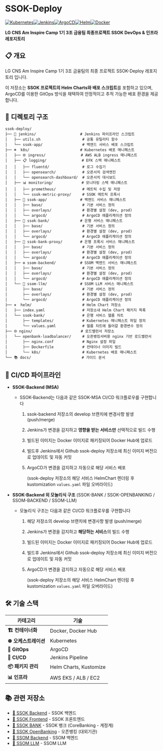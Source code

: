 # SSOK-Deploy

[![Kubernetes](https://img.shields.io/badge/kubernetes-326ce5.svg?&style=for-the-badge&logo=kubernetes&logoColor=white)](https://kubernetes.io/)[![Jenkins](https://img.shields.io/badge/Jenkins-D24939?style=for-the-badge&logo=Jenkins&logoColor=white)](https://jenkins.io/)[![ArgoCD](https://img.shields.io/badge/ArgoCD-EF7B4D?style=for-the-badge&logo=argo&logoColor=white)](https://argoproj.github.io/cd/)[![Helm](https://img.shields.io/badge/Helm-0F1689?style=for-the-badge&logo=Helm&logoColor=white)](https://helm.sh/)[![Docker](https://img.shields.io/badge/docker-0db7ed.svg?&style=for-the-badge&logo=docker&logoColor=white)](https://docker.com/)

**LG CNS Am Inspire Camp 1기 3조 금융팀 최종프로젝트 SSOK DevOps & 인프라 레포지토리**

## 📋 개요

LG CNS Am Inspire Camp 1기 3조 금융팀의 최종 프로젝트 SSOK-Deploy 레포지토리 입니다.

이 저장소는 **SSOK 프로젝트의 Helm Charts와 배포 스크립트**를 포함하고 있으며, ArgoCD를 이용한 GitOps 방식을 채택하여 안정적이고 추적 가능한 배포 환경을 제공합니다.

## 📁 디렉토리 구조

```
ssok-deploy/
├── 🔧 jenkins/                    # Jenkins 파이프라인 스크립트
│   ├── utils.sh                   # 공통 유틸리티 함수
│   └── ssok-app/                  # 백엔드 서비스 배포 스크립트
├── ☸️  k8s/                       # Kubernetes 배포 매니페스트
│   ├── 🌐 ingress/                # AWS ALB ingress 매니페스트
│   ├── 📋 logging/                # EFK 스택 매니페스트
│   │   ├── fluentd/               # 로그 수집기
│   │   ├── opensearch/            # 오픈서치 검색엔진
│   │   └── opensearch-dashboard/  # 오픈서치 대시보드
│   ├── 📊 monitoring/             # 모니터링 스택 매니페스트
│   │   ├── prometheus/            # 메트릭 수집 및 저장
│   │   └── ssok-metric-proxy/     # SSOK 메트릭 프록시
│   ├── 🚀 ssok-app/               # 백엔드 서비스 매니페스트
│   │   ├── base/                  # 기본 서비스 정의
│   │   ├── overlays/              # 환경별 설정 (dev, prod)
│   │   └── argocd/                # ArgoCD 애플리케이션 정의
│   ├── 🏦 ssok-bank/              # 은행 서비스 매니페스트
│   │   ├── base/                  # 기본 서비스 정의
│   │   ├── overlays/              # 환경별 설정 (dev, prod)
│   │   └── argocd/                # ArgoCD 애플리케이션 정의
│   ├── 🔗 ssok-bank-proxy/        # 은행 프록시 서비스 매니페스트
│   │   ├── base/                  # 기본 서비스 정의
│   │   ├── overlays/              # 환경별 설정 (dev, prod)
│   │   └── argocd/                # ArgoCD 애플리케이션 정의
│   ├── ⚙️ ssom-backend/           # SSOM 백엔드 서비스 매니페스트
│   │   ├── base/                  # 기본 서비스 정의
│   │   ├── overlays/              # 환경별 설정 (dev, prod)
│   │   └── argocd/                # ArgoCD 애플리케이션 정의
│   └── 🤖 ssom-llm/               # SSOM LLM 서비스 매니페스트
│       ├── base/                  # 기본 서비스 정의
│       ├── overlays/              # 환경별 설정 (dev, prod)
│       └── argocd/                # ArgoCD 애플리케이션 정의
├── ⎈  helm/                       # Helm Chart 저장소
│   ├── index.yaml                 # 저장소내 Helm Chart 패키지 목록
│   └── ssok-bank/                 # 은행 서비스 헬름 차트
│       ├── templates/             # Kubernetes 매니페스트 파일 정의
│       └── values.yaml            # 헬름 차트에 들어갈 환경변수 정의
├── 🌐 nginx/                      # 로드밸런서 저장소
│   └── openbank-loadbalancer/     # 오픈뱅킹서버용 nginx 기반 로드밸런서
│       ├── nginx.conf             # Nginx 설정 파일
│       ├── Dockerfile             # 컨테이너 이미지 빌드
│       └── k8s/                   # Kubernetes 배포 매니페스트
└── 📚 docs/                       # 가이드 문서
```

## 🔄 CI/CD 파이프라인

* **SSOK-Backend (MSA)**

  * SSOK-Backend는 다음과 같은 SSOK-MSA CI/CD 워크플로우를 구현합니다

    1. ssok-backend 저장소의 develop 브랜치에 변경사항 발생 (push/merge)

    2. Jenkins가 변경을 감지하고 **영향을 받는 서비스만** 선택적으로 빌드 수행

    3. 빌드된 이미지는 Docker 이미지로 패키징되어 Docker Hub에 업로드

    4. 빌드후 Jenkins에서 Github ssok-deploy 저장소에 최신 이미지 버전으로 업데이트 및 자동 커밋

    5. ArgoCD가 변경을 감지하고 자동으로 해당 서비스 배포

       (ssok-deploy 저장소의 해당 서비스 HelmChart 렌더링 후 kustomization `values.yaml` 파일 오버라이드)

* **SSOK-Backend 외 모놀리식 구조** (SSOK-BANK / SSOK-OPENBANKING / SSOM-BACKEND / SSOM-LLM)

  * 모놀리식 구조는 다음과 같은 CI/CD 워크플로우를 구현합니다

    1. 해당 저장소의 develop 브랜치에 변경사항 발생 (push/merge)

    2. Jenkins가 변경을 감지하고 **해당하는 서비스**의 빌드 수행

    3. 빌드된 이미지는 Docker 이미지로 패키징되어 Docker Hub에 업로드

    4. 빌드후 Jenkins에서 Github ssok-deploy 저장소에 최신 이미지 버전으로 업데이트 및 자동 커밋

    5. ArgoCD가 변경을 감지하고 자동으로 해당 서비스 배포

       (ssok-deploy 저장소의 해당 서비스 HelmChart 렌더링 후 kustomization `values.yaml` 파일 오버라이드)

## 🛠️ 기술 스택

<div align="center">

| 카테고리             | 기술                   |
| -------------------- | ---------------------- |
| **🏗️ 컨테이너화**     | Docker, Docker Hub     |
| **☸️ 오케스트레이션** | Kubernetes             |
| **🔄 GitOps**         | ArgoCD                 |
| **🚀 CI/CD**          | Jenkins Pipeline       |
| **📦 패키지 관리**    | Helm Charts, Kustomize |
| **📊 인프라**         | AWS EKS / ALB / EC2    |

</div>

## 📚 관련 저장소

- [🔗 SSOK Backend](https://github.com/Team-SSOK/ssok-backend) - SSOK 백엔드
- [🔗 SSOK Frontend](https://github.com/Team-SSOK/ssok-frontend) - SSOK 프론트엔드
- [🔗 SSOK BANK](https://github.com/Team-SSOK/ssok-bank) - SSOK 뱅크 (CoreBanking - 계정계)
- [🔗 SSOK OpenBanking](https://github.com/Team-SSOK/ssok-openbanking) - 오픈뱅킹 (대외기관)
- [🔗 SSOM Backend](https://github.com/Team-SSOK/ssom-backend) - SSOM 백엔드
- [🔗 SSOM LLM](https://github.com/Team-SSOK/ssom-llm) - SSOM LLM
